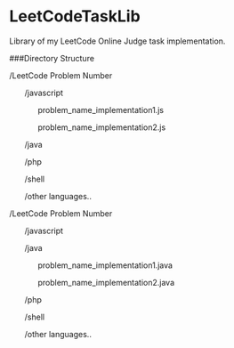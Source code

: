 # LeetCodeTaskLib

Library of my LeetCode Online Judge task implementation.


###Directory Structure

/LeetCode Problem Number

&nbsp;&nbsp;&nbsp;&nbsp;&nbsp;&nbsp; /javascript

&nbsp;&nbsp;&nbsp;&nbsp;&nbsp;&nbsp;&nbsp;&nbsp;&nbsp;&nbsp;&nbsp;&nbsp; problem_name_implementation1.js

&nbsp;&nbsp;&nbsp;&nbsp;&nbsp;&nbsp;&nbsp;&nbsp;&nbsp;&nbsp;&nbsp;&nbsp; problem_name_implementation2.js

&nbsp;&nbsp;&nbsp;&nbsp;&nbsp;&nbsp; /java

&nbsp;&nbsp;&nbsp;&nbsp;&nbsp;&nbsp; /php

&nbsp;&nbsp;&nbsp;&nbsp;&nbsp;&nbsp; /shell

&nbsp;&nbsp;&nbsp;&nbsp;&nbsp;&nbsp; /other languages..

/LeetCode Problem Number

&nbsp;&nbsp;&nbsp;&nbsp;&nbsp;&nbsp; /javascript

&nbsp;&nbsp;&nbsp;&nbsp;&nbsp;&nbsp; /java

&nbsp;&nbsp;&nbsp;&nbsp;&nbsp;&nbsp;&nbsp;&nbsp;&nbsp;&nbsp;&nbsp;&nbsp; problem_name_implementation1.java

&nbsp;&nbsp;&nbsp;&nbsp;&nbsp;&nbsp;&nbsp;&nbsp;&nbsp;&nbsp;&nbsp;&nbsp; problem_name_implementation2.java

&nbsp;&nbsp;&nbsp;&nbsp;&nbsp;&nbsp; /php

&nbsp;&nbsp;&nbsp;&nbsp;&nbsp;&nbsp; /shell

&nbsp;&nbsp;&nbsp;&nbsp;&nbsp;&nbsp; /other languages..